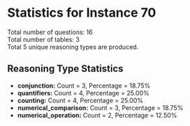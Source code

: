 # Statistics for Instance 70<br/>
Total number of questions: 16<br/>
Total number of tables: 3<br/>
Total 5 unique reasoning types are produced.<br/>
## Reasoning Type Statistics<br/>
- **conjunction:** Count = 3, Percentage = 18.75%<br/>
- **quantifiers:** Count = 4, Percentage = 25.00%<br/>
- **counting:** Count = 4, Percentage = 25.00%<br/>
- **numerical_comparison:** Count = 3, Percentage = 18.75%<br/>
- **numerical_operation:** Count = 2, Percentage = 12.50%<br/>
